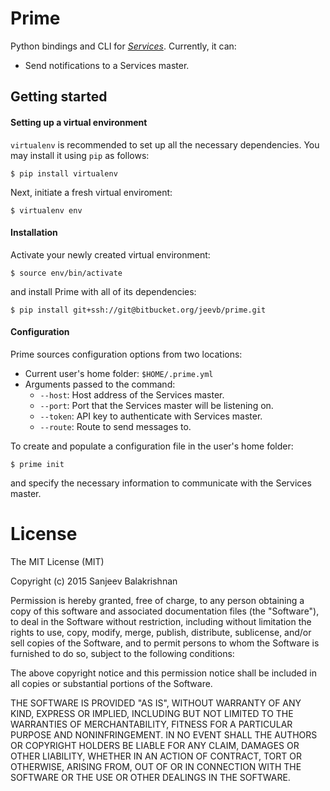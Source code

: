 # Prime

Python bindings and CLI for [*Services*](https://bitbucket.org/jeevb/services). Currently, it can:

- Send notifications to a Services master.

## Getting started

#### Setting up a virtual environment
`virtualenv` is recommended to set up all the necessary dependencies. You may install it using `pip` as follows:
```
$ pip install virtualenv
```

Next, initiate a fresh virtual enviroment:
```
$ virtualenv env
```

#### Installation
Activate your newly created virtual environment:
```
$ source env/bin/activate
```

and install Prime with all of its dependencies:
```
$ pip install git+ssh://git@bitbucket.org/jeevb/prime.git
```

#### Configuration
Prime sources configuration options from two locations:

- Current user's home folder: `$HOME/.prime.yml`
- Arguments passed to the command:
    - `--host`: Host address of the Services master.
    - `--port`: Port that the Services master will be listening on.
    - `--token`: API key to authenticate with Services master.
    - `--route`: Route to send messages to.

To create and populate a configuration file in the user's home folder:
```
$ prime init
```
and specify the necessary information to communicate with the Services master.


# License

The MIT License (MIT)

Copyright (c) 2015 Sanjeev Balakrishnan

Permission is hereby granted, free of charge, to any person obtaining a copy
of this software and associated documentation files (the "Software"), to deal
in the Software without restriction, including without limitation the rights
to use, copy, modify, merge, publish, distribute, sublicense, and/or sell
copies of the Software, and to permit persons to whom the Software is
furnished to do so, subject to the following conditions:

The above copyright notice and this permission notice shall be included in
all copies or substantial portions of the Software.

THE SOFTWARE IS PROVIDED "AS IS", WITHOUT WARRANTY OF ANY KIND, EXPRESS OR
IMPLIED, INCLUDING BUT NOT LIMITED TO THE WARRANTIES OF MERCHANTABILITY,
FITNESS FOR A PARTICULAR PURPOSE AND NONINFRINGEMENT. IN NO EVENT SHALL THE
AUTHORS OR COPYRIGHT HOLDERS BE LIABLE FOR ANY CLAIM, DAMAGES OR OTHER
LIABILITY, WHETHER IN AN ACTION OF CONTRACT, TORT OR OTHERWISE, ARISING FROM,
OUT OF OR IN CONNECTION WITH THE SOFTWARE OR THE USE OR OTHER DEALINGS IN
THE SOFTWARE.
